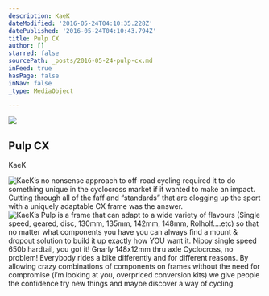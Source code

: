 ```yaml
---
description: KaeK
dateModified: '2016-05-24T04:10:35.228Z'
datePublished: '2016-05-24T04:10:43.794Z'
title: Pulp CX
author: []
starred: false
sourcePath: _posts/2016-05-24-pulp-cx.md
inFeed: true
hasPage: false
inNav: false
_type: MediaObject

---
```

<article style=""><img src="https://s3-us-west-2.amazonaws.com/the-grid-img/p/9e9de42b6ac6b3de2e6e2d44efb6cc8846c27125.jpg" /><h1>Pulp CX</h1><p>KaeK</p></article>

![KaeK’s no nonsense approach to off-road cycling required it to do something unique in the cyclocross market if it wanted to make an impact. Cutting through all of the faff and “standards” that are clogging up the sport with a uniquely adaptable CX frame was the answer.](https://s3-us-west-2.amazonaws.com/the-grid-img/p/d9a5bfe60ba2358f6913a55d8724ef9de4da5706.jpg)
![KaeK’s Pulp is a frame that can adapt to a wide variety of flavours (Single speed, geared, disc, 130mm, 135mm, 142mm, 148mm, Rolholf….etc) so that no matter what components you have you can always find a mount & dropout solution to build it up exactly how YOU want it. Nippy single speed 650b hardtail, you got it! Gnarly 148x12mm thru axle Cyclocross, no problem! Everybody rides a bike differently and for different reasons. By allowing crazy combinations of components on frames without the need for compromise (i’m looking at you, overpriced conversion kits) we give people the confidence try new things and maybe discover a way of cycling.](https://s3-us-west-2.amazonaws.com/the-grid-img/p/d8c5e8d307c27978cea6fb4545e7378d86350a51.jpg)